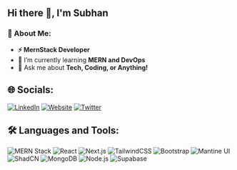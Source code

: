 ## Hi there 👋, I'm Subhan

### 🚀 About Me: 
  
  <ul>
    <li><strong>⚡ MernStack Developer</strong></li>
    <li>🌱 I’m currently learning <strong>MERN and DevOps</strong></li> 
    <li>💬 Ask me about <strong>Tech, Coding, or Anything!</strong></li> 
  </ul> 


## 🌐 Socials:
[![LinkedIn](https://img.shields.io/badge/LinkedIn-%230077B5.svg?style=for-the-badge&logo=linkedin&logoColor=white)](https://www.linkedin.com/in/subhan-nadeem-dev)
[![Website](https://img.shields.io/badge/Website-%2312100E.svg?style=for-the-badge&logo=web&logoColor=white)](https://subhan-nadeem-dev.vercel.app)
[![Twitter](https://img.shields.io/badge/Twitter-%231DA1F2.svg?style=for-the-badge&logo=twitter&logoColor=white)](https://x.com/subhanch1320?s=21)

## 🛠️ Languages and Tools:
![MERN Stack](https://img.shields.io/badge/MERN-Stack-%2361DAFB.svg?style=for-the-badge&logo=react&logoColor=white)
![React](https://img.shields.io/badge/React-%2361DAFB.svg?style=for-the-badge&logo=react&logoColor=white)
![Next.js](https://img.shields.io/badge/Next.js-%23000000.svg?style=for-the-badge&logo=next.js&logoColor=white)
![TailwindCSS](https://img.shields.io/badge/TailwindCSS-%2338B2AC.svg?style=for-the-badge&logo=tailwind-css&logoColor=white)
![Bootstrap](https://img.shields.io/badge/Bootstrap-%23563D7C.svg?style=for-the-badge&logo=bootstrap&logoColor=white)
![Mantine UI](https://img.shields.io/badge/Mantine%20UI-%23008CCE.svg?style=for-the-badge&logo=mantine&logoColor=white)
![ShadCN](https://img.shields.io/badge/ShadCN-%23E34F26.svg?style=for-the-badge)
![MongoDB](https://img.shields.io/badge/MongoDB-%2347A248.svg?style=for-the-badge&logo=mongodb&logoColor=white)
![Node.js](https://img.shields.io/badge/Node.js-%23339933.svg?style=for-the-badge&logo=node.js&logoColor=white)
![Supabase](https://img.shields.io/badge/Supabase-%2333B2A6.svg?style=for-the-badge&logo=supabase&logoColor=white)

